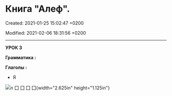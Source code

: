 # Книга "Алеф". 

Created: 2021-01-25 15:02:47 +0200

Modified: 2021-02-06 18:31:56 +0200

---








**УРОК 3**



**Грамматика :**



**Глаголы :**
-   Я

![n 囗 囗 囗 囗 ](Изучение-иврита-Книга--Алеф-.-image1.png){width="2.625in" height="1.125in"}



